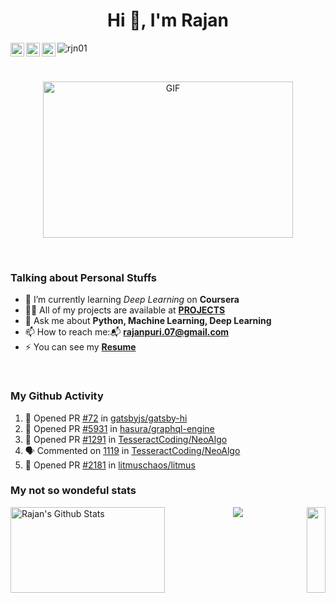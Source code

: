 <h1 align="center">Hi 👋, I'm Rajan</h1>

  <a href="https://twitter.com/RJN_01">
    <img align="left" alt="Rajan Puri | Twitter" width="22px" src="https://cdn.jsdelivr.net/npm/simple-icons@v3/icons/twitter.svg" />
  </a>
  <a href="https://www.linkedin.com/in/-rajan-puri/">
    <img align="left" alt="Rajan's LinkdeIN" width="22px" src="https://cdn.jsdelivr.net/npm/simple-icons@v3/icons/linkedin.svg" />
  </a>
  <a href="https://www.instagram.com/rajan_puri20/">
    <img align="left" alt="Rajan's Instagram" width="22px" src="https://cdn.jsdelivr.net/npm/simple-icons@v3/icons/instagram.svg" />
  </a>
<p align="left"> <img src="https://komarev.com/ghpvc/?username=rjn01" alt="rjn01" /> </p>

<br>

<p align="center">
<img align="center" height="250" width="400" alt="GIF" src="https://github.com/rjn01/rjn01/blob/main/code.gif" />
</p>
<br> 

<h3>Talking about Personal Stuffs</h3>

- 🌱 I’m currently learning *Deep Learning* on **Coursera**
- 👨‍💻 All of my projects are available at **[PROJECTS](https://github.com/rjn01)**
- 💬 Ask me about **Python, Machine Learning, Deep Learning**
- 📫 How to reach me:📬 **rajanpuri.07@gmail.com**
- ⚡ You can see my **[Resume](https://rjn01.github.io/)**

<br> 

<h3>My Github Activity</h3>

<!--START_SECTION:activity-->
1. 💪 Opened PR [#72](https://github.com/gatsbyjs/gatsby-hi/pull/72) in [gatsbyjs/gatsby-hi](https://github.com/gatsbyjs/gatsby-hi)
2. 💪 Opened PR [#5931](https://github.com/hasura/graphql-engine/pull/5931) in [hasura/graphql-engine](https://github.com/hasura/graphql-engine)
3. 💪 Opened PR [#1291](https://github.com/TesseractCoding/NeoAlgo/pull/1291) in [TesseractCoding/NeoAlgo](https://github.com/TesseractCoding/NeoAlgo)
4. 🗣 Commented on [1119](https://github.com/TesseractCoding/NeoAlgo/issues/1119) in [TesseractCoding/NeoAlgo](https://github.com/TesseractCoding/NeoAlgo)
5. 💪 Opened PR [#2181](https://github.com/litmuschaos/litmus/pull/2181) in [litmuschaos/litmus](https://github.com/litmuschaos/litmus)
<!--END_SECTION:activity-->


<h3>My not so wondeful stats</h3>

<img align="left" width = "70%" height="137px" alt="Rajan's Github Stats" src="https://github-readme-stats.vercel.app/api?username=rjn01&hide_title=true&hide_border=true&show_icons=true&include_all_commits=true&line_height=21&bg_color=0,EC6C6C,FFD479,FFFC79,73FA79&theme=graywhite" /><img align="right" width="30" height="137px" src="https://github-readme-stats.vercel.app/api/top-langs/?username=rjn01&hide_title=true&hide_border=true&layout=compact&bg_color=0,73FA79,73FDFF,D783FF&theme=graywhite" />
<img align="center" src="https://github-profile-trophy.vercel.app/?username=rjn01&column=7&theme=onedark" />

<!--
**rjn01/rjn01** is a ✨ _special_ ✨ repository because its `README.md` (this file) appears on your GitHub profile.

Here are some ideas to get you started:

- 🔭 I’m currently working on ...
- 🌱 I’m currently learning ...
- 👯 I’m looking to collaborate on ...
- 🤔 I’m looking for help with ...
- 💬 Ask me about ...
- 📫 How to reach me: ...
- 😄 Pronouns: ...
- ⚡ Fun fact: ...
-->
